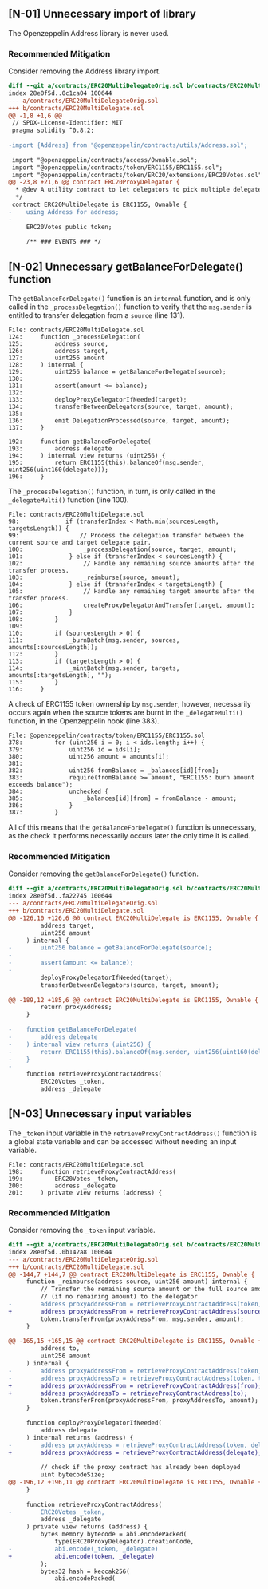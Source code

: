 ## [N-01] Unnecessary import of library

The Openzeppelin Address library is never used.

### Recommended Mitigation

Consider removing the Address library import.

```diff
diff --git a/contracts/ERC20MultiDelegateOrig.sol b/contracts/ERC20MultiDelegate.sol
index 28e0f5d..0c1ca04 100644
--- a/contracts/ERC20MultiDelegateOrig.sol
+++ b/contracts/ERC20MultiDelegate.sol
@@ -1,8 +1,6 @@
 // SPDX-License-Identifier: MIT
 pragma solidity ^0.8.2;
 
-import {Address} from "@openzeppelin/contracts/utils/Address.sol";
-
 import "@openzeppelin/contracts/access/Ownable.sol";
 import "@openzeppelin/contracts/token/ERC1155/ERC1155.sol";
 import "@openzeppelin/contracts/token/ERC20/extensions/ERC20Votes.sol";
@@ -23,8 +21,6 @@ contract ERC20ProxyDelegator {
  * @dev A utility contract to let delegators to pick multiple delegate
  */
 contract ERC20MultiDelegate is ERC1155, Ownable {
-    using Address for address;
-
     ERC20Votes public token;
 
     /** ### EVENTS ### */
```

## [N-02] Unnecessary getBalanceForDelegate() function

The `getBalanceForDelegate()` function is an `internal` function, and is only called in the `_processDelegation()` function to verify that the `msg.sender` is entitled to transfer delegation from a `source` (line 131).

```solidity
File: contracts/ERC20MultiDelegate.sol
124:     function _processDelegation(
125:         address source,
126:         address target,
127:         uint256 amount
128:     ) internal {
129:         uint256 balance = getBalanceForDelegate(source);
130: 
131:         assert(amount <= balance);
132: 
133:         deployProxyDelegatorIfNeeded(target);
134:         transferBetweenDelegators(source, target, amount);
135: 
136:         emit DelegationProcessed(source, target, amount);
137:     }

192:     function getBalanceForDelegate(
193:         address delegate
194:     ) internal view returns (uint256) {
195:         return ERC1155(this).balanceOf(msg.sender, uint256(uint160(delegate)));
196:     }
```

The `_processDelegation()` function, in turn, is only called in the `_delegateMulti()` function (line 100).

```solidity
File: contracts/ERC20MultiDelegate.sol
98:             if (transferIndex < Math.min(sourcesLength, targetsLength)) {
99:                 // Process the delegation transfer between the current source and target delegate pair.
100:                 _processDelegation(source, target, amount);
101:             } else if (transferIndex < sourcesLength) {
102:                 // Handle any remaining source amounts after the transfer process.
103:                 _reimburse(source, amount);
104:             } else if (transferIndex < targetsLength) {
105:                 // Handle any remaining target amounts after the transfer process.
106:                 createProxyDelegatorAndTransfer(target, amount);
107:             }
108:         }
109: 
110:         if (sourcesLength > 0) {
111:             _burnBatch(msg.sender, sources, amounts[:sourcesLength]);
112:         }
113:         if (targetsLength > 0) {
114:             _mintBatch(msg.sender, targets, amounts[:targetsLength], "");
115:         }
116:     }
```
A check of ERC1155 token ownership by `msg.sender`, however, necessarily occurs again when the source tokens are burnt in the `_delegateMulti()` function, in the Openzeppelin hook (line 383).

```solidity
File: @openzeppelin/contracts/token/ERC1155/ERC1155.sol
378:         for (uint256 i = 0; i < ids.length; i++) {
379:             uint256 id = ids[i];
380:             uint256 amount = amounts[i];
381: 
382:             uint256 fromBalance = _balances[id][from];
383:             require(fromBalance >= amount, "ERC1155: burn amount exceeds balance");
384:             unchecked {
385:                 _balances[id][from] = fromBalance - amount;
386:             }
387:         }
```

All of this means that the `getBalanceForDelegate()` function is unnecessary, as the check it performs necessarily  occurs later the only time it is called.

### Recommended Mitigation

Consider removing the `getBalanceForDelegate()` function.

```diff
diff --git a/contracts/ERC20MultiDelegateOrig.sol b/contracts/ERC20MultiDelegate.sol
index 28e0f5d..fa22745 100644
--- a/contracts/ERC20MultiDelegateOrig.sol
+++ b/contracts/ERC20MultiDelegate.sol
@@ -126,10 +126,6 @@ contract ERC20MultiDelegate is ERC1155, Ownable {
         address target,
         uint256 amount
     ) internal {
-        uint256 balance = getBalanceForDelegate(source);
-
-        assert(amount <= balance);
-
         deployProxyDelegatorIfNeeded(target);
         transferBetweenDelegators(source, target, amount);
 
@@ -189,12 +185,6 @@ contract ERC20MultiDelegate is ERC1155, Ownable {
         return proxyAddress;
     }
 
-    function getBalanceForDelegate(
-        address delegate
-    ) internal view returns (uint256) {
-        return ERC1155(this).balanceOf(msg.sender, uint256(uint160(delegate)));
-    }
-
     function retrieveProxyContractAddress(
         ERC20Votes _token,
         address _delegate
```

## [N-03] Unnecessary input variables

The `_token` input variable in the `retrieveProxyContractAddress()` function is a global state variable and can be accessed without needing an input variable.

```solidity
File: contracts/ERC20MultiDelegate.sol
198:     function retrieveProxyContractAddress(
199:         ERC20Votes _token,
200:         address _delegate
201:     ) private view returns (address) {
```

### Recommended Mitigation

Consider removing the `_token` input variable.

```diff
diff --git a/contracts/ERC20MultiDelegateOrig.sol b/contracts/ERC20MultiDelegate.sol
index 28e0f5d..0b142a8 100644
--- a/contracts/ERC20MultiDelegateOrig.sol
+++ b/contracts/ERC20MultiDelegate.sol
@@ -144,7 +144,7 @@ contract ERC20MultiDelegate is ERC1155, Ownable {
     function _reimburse(address source, uint256 amount) internal {
         // Transfer the remaining source amount or the full source amount
         // (if no remaining amount) to the delegator
-        address proxyAddressFrom = retrieveProxyContractAddress(token, source);
+        address proxyAddressFrom = retrieveProxyContractAddress(source);
         token.transferFrom(proxyAddressFrom, msg.sender, amount);
     }
 
@@ -165,15 +165,15 @@ contract ERC20MultiDelegate is ERC1155, Ownable {
         address to,
         uint256 amount
     ) internal {
-        address proxyAddressFrom = retrieveProxyContractAddress(token, from);
-        address proxyAddressTo = retrieveProxyContractAddress(token, to);
+        address proxyAddressFrom = retrieveProxyContractAddress(from);
+        address proxyAddressTo = retrieveProxyContractAddress(to);
         token.transferFrom(proxyAddressFrom, proxyAddressTo, amount);
     }
 
     function deployProxyDelegatorIfNeeded(
         address delegate
     ) internal returns (address) {
-        address proxyAddress = retrieveProxyContractAddress(token, delegate);
+        address proxyAddress = retrieveProxyContractAddress(delegate);
 
         // check if the proxy contract has already been deployed
         uint bytecodeSize;
@@ -196,12 +196,11 @@ contract ERC20MultiDelegate is ERC1155, Ownable {
     }
 
     function retrieveProxyContractAddress(
-        ERC20Votes _token,
         address _delegate
     ) private view returns (address) {
         bytes memory bytecode = abi.encodePacked(
             type(ERC20ProxyDelegator).creationCode, 
-            abi.encode(_token, _delegate)
+            abi.encode(token, _delegate)
         );
         bytes32 hash = keccak256(
             abi.encodePacked(
```